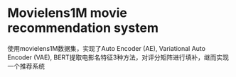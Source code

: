 # Movielens1M movie recommendation system
使用movielens1M数据集，实现了Auto Encoder (AE), Variational Auto Encoder (VAE), BERT提取电影名特征3种方法，对评分矩阵进行填补，继而实现一个推荐系统
